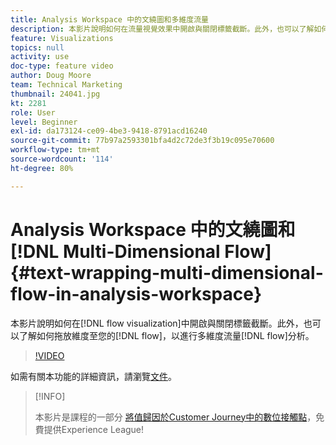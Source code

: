 ```yaml
---
title: Analysis Workspace 中的文繞圖和多維度流量
description: 本影片說明如何在流量視覺效果中開啟與關閉標籤截斷。此外，也可以了解如何拖放維度至您的流量，以進行多維度流量分析。
feature: Visualizations
topics: null
activity: use
doc-type: feature video
author: Doug Moore
team: Technical Marketing
thumbnail: 24041.jpg
kt: 2281
role: User
level: Beginner
exl-id: da173124-ce09-4be3-9418-8791acd16240
source-git-commit: 77b97a2593301bfa4d2c72de3f3b19c095e70600
workflow-type: tm+mt
source-wordcount: '114'
ht-degree: 80%

---
```


# Analysis Workspace 中的文繞圖和[!DNL Multi-Dimensional Flow] {#text-wrapping-multi-dimensional-flow-in-analysis-workspace}

本影片說明如何在[!DNL flow visualization]中開啟與關閉標籤截斷。此外，也可以了解如何拖放維度至您的[!DNL flow]，以進行多維度流量[!DNL flow]分析。

>[!VIDEO](https://video.tv.adobe.com/v/24041/?quality=12)

如需有關本功能的詳細資訊，請瀏覽[文件](https://experienceleague.adobe.com/docs/analytics/analyze/analysis-workspace/visualizations/fallout/fallout-flow.html?lang=zh-Hant)。

>[!INFO]
>
> 本影片是課程的一部分 [將值歸因於Customer Journey中的數位接觸點](https://experienceleague.adobe.com/?recommended=Analytics-U-1-2020.2)，免費提供Experience League!
